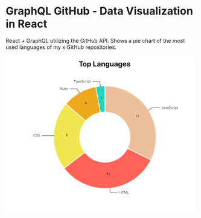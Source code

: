 # GraphQL GitHub - Data Visualization in React

React + GraphQL utilizing the GitHub API.
Shows a pie chart of the most used languages of my x GitHub repositories.

![screenshot](screenshot.png)
